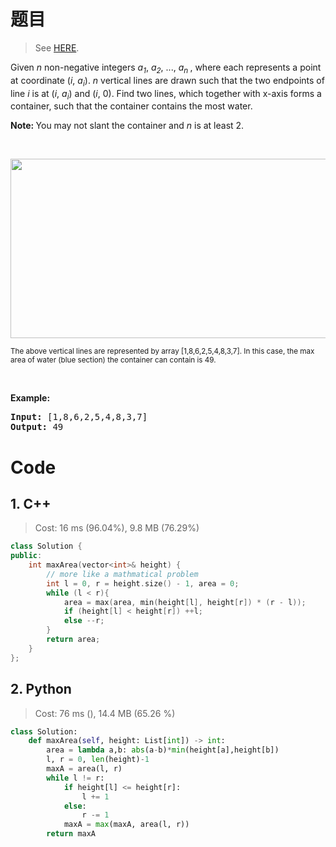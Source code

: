 # 题目

> See [HERE](https://leetcode.com/problems/container-with-most-water/).

<div><p>Given <i>n</i> non-negative integers <i>a<sub>1</sub></i>, <i>a<sub>2</sub></i>, ..., <i>a<sub>n&nbsp;</sub></i>, where each represents a point at coordinate (<i>i</i>, <i>a<sub>i</sub></i>). <i>n</i> vertical lines are drawn such that the two endpoints of line <i>i</i> is at (<i>i</i>, <i>a<sub>i</sub></i>) and (<i>i</i>, 0). Find two lines, which together with x-axis forms a container, such that the container contains the most water.</p>

<p><strong>Note:&nbsp;</strong>You may not slant the container and <i>n</i> is at least 2.</p>

<p>&nbsp;</p>

<p><img alt="" src="https://s3-lc-upload.s3.amazonaws.com/uploads/2018/07/17/question_11.jpg" style="width: 600px; height: 287px;"></p>

<p><small>The above vertical lines are represented by array [1,8,6,2,5,4,8,3,7]. In this case, the max area of water (blue section) the container can contain&nbsp;is 49. </small></p>

<p>&nbsp;</p>

<p><strong>Example:</strong></p>

<pre><strong>Input:</strong> [1,8,6,2,5,4,8,3,7]
<strong>Output:</strong> 49</pre></div>

# Code 

## 1. C++

> Cost: 16 ms (96.04%), 9.8 MB (76.29%)

```C++
class Solution {
public:
    int maxArea(vector<int>& height) {
        // more like a mathmatical problem
        int l = 0, r = height.size() - 1, area = 0;
        while (l < r){
            area = max(area, min(height[l], height[r]) * (r - l));
            if (height[l] < height[r]) ++l;
            else --r;
        }
        return area;
    }
};
```

## 2. Python

> Cost: 76 ms (), 14.4 MB (65.26 %)

```python
class Solution:
    def maxArea(self, height: List[int]) -> int:
        area = lambda a,b: abs(a-b)*min(height[a],height[b])
        l, r = 0, len(height)-1
        maxA = area(l, r)
        while l != r:
            if height[l] <= height[r]:
                l += 1
            else:
                r -= 1
            maxA = max(maxA, area(l, r))
        return maxA
```
